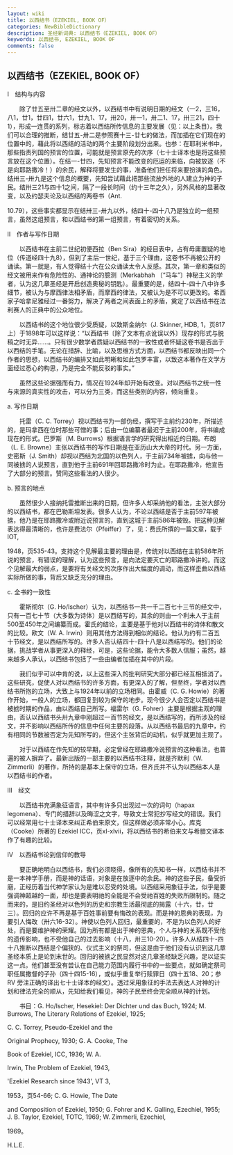 ```yaml
---
layout: wiki
title: 以西结书（EZEKIEL, BOOK OF）
categories: NewBibleDictionary
description: 圣经新词典: 以西结书（EZEKIEL, BOOK OF）
keywords: 以西结书, EZEKIEL, BOOK OF
comments: false
---
```


## 以西结书（EZEKIEL, BOOK OF）

Ⅰ　结构与内容

　　除了廿五至卅二章的经文以外，以西结书中有说明日期的经文（一2，三16，八1，廿1，廿四1，廿六1，廿九1、17，卅20，卅一1，卅二1、17，卅三21，四十1），形成一连贯的系列，标志着以西结所传信息的主要发展（见：以上条目）。我们可以合理的推断，结廿五-卅二是参照赛十三-廿七的做法，而加插在它们现在的位置中的，藉此将以西结的活动的两个主要阶段划分出来。也参：在耶利米书中，那些指责列国的预言的位置，可能就是预言原先的次序（七十士译本也是将这些预言放在这个位置）。在结一-廿四，先知预言不能改变的厄运的来临，向被放逐（不是向耶路撒冷！）的余民，解释将要发生的事，准备他们担任将来要扮演的角色。结卅三-卅九是这个信息的概要，先知尝试藉此把那些流放外地的人建立为神的子民。结卅三21与四十1之间，隔了一段长时间（约十三年之久），另外风格的显著改变，以及约瑟夫论及以西结的两卷书（Ant.

10.79），这些事实都显示在结卅三-卅九以外，结四十-四十八乃是独立的一组预言，虽然这组预言，和以西结书的第一组预言，有着密切的关系。

Ⅱ　作者与写作日期

　　以西结书在主前二世纪初便西拉（Ben Sira）的经目表中，占有毋庸置疑的地位（传道经四十九8），但到了主后一世纪，基于三个理由，这卷书不再被公开的诵读。第一就是，有人觉得结十六在公众诵读太令人反感。其次，第一章和类似的经文被用来作有危险性的、通神论的臆测（Merkabhah 〔“马车”〕神秘主义的学者，认为这几章圣经是开启创造奥秘的钥匙）。最重要的是，结四十-四十八中许多细节，被认为与摩西律法相矛盾，而摩西的律法，又被认为是不可以更改的。希西家子哈拿尼雅经过一番努力，解决了两者之间表面上的矛盾，奠定了以西结书在法利赛人的正典中的公众地位。

　　以西结书的这个地位很少受质疑，以致斯金纳尔（J. Skinner, HDB, 1，页817上）于1898年可以这样说：“以西结书〔除了文本有点讹误以外〕现存的形式与脱稿之时无异……。只有很少数学者质疑以西结书的一致性或者怀疑这卷书是否出于以西结的手笔。无论在措辞、比喻，以及思维方式方面，以西结书都反映出同一个作者的思想，以西结书的编排又如此明晰和如此包罗丰富，以致这本著作在文学方面经过悉心的构思，乃是完全不能反驳的事实。”

　　虽然这些论据强而有力，情况在1924年却开始有改变。对以西结书之统一性与来源的真实性的攻击，可以分为三类，而这些类别的内容，倾向重复。

a. 写作日期

　　托雷（C. C. Torrey）视以西结书为一部伪经，撰写于主前约230年，所描述的，是玛拿西在位时那些可憎的事；后由一位编纂者最迟于主前200年，将书编成现在的形式。巴罗斯（M. Burrows）根据语言学的研究得出相近的日期。布朗（L. E. Browne）主张以西结书的写作日期是在亚历山大大帝的时代。另一方面，史密斯（J. Smith）却视以西结为北国的以色列人，于主前734年被掳，向与他一同被掳的人说预言，直到他于主前691年回耶路撒冷时为止。在耶路撒冷，他宣告了大部分的预言。赞同这些看法的人很少。

b. 预言的地点

　　虽然很少人接纳托雷推断出来的日期，但许多人却采纳他的看法，主张大部分的以西结书，都在巴勒斯坦发表。很多人认为，不论以西结是否于主前597年被掳，他乃是在耶路撒冷或附近说预言的，直到这城于主前586年被毁。把这种见解表达得最清晰的，也许是费法尔（Pfeiffer）了，见：费氏所撰的一篇文章，载于 IOT,

1948，页535-43。支持这个见解最主要的理由是，传统对以西结在主前586年所说的预言，有错误的理解，认为这些预言，是向法定要灭亡的耶路撒冷讲的。而这个见解最大的弱点，是要将有关经文的次序作出大幅度的调动，而这样歪曲以西结实际所做的事，背后又缺乏充分的理由。

c. 全书的一致性

　　霍斯彻尔（G. Ho/lscher）认为，以西结书一共一千二百七十三节的经文中，只有一百七十节（大多数为诗体）是以西结写的，其余的则由一个利未人于主前500至450年之间编纂而成。霍氏的结论，主要是基于他对以西结书的诗体和散文的比较。欧文（W. A. Irwin）则用其他方法得到相似的结论。他认为约有二百五十节经文，是以西结所写的。许多人否认结四十-四十八是以西结写的。他们的论据，挑战学者从事更深入的释经，可是，这些论据，能令大多数人信服；虽然，越来越多人承认，以西结书包括了一些由编者加插在其中的片段。

　　我们似乎可以中肯的说，以上这些深入的批判研究大部分都已经互相抵消了。这些研究，促使人对以西结书的许多方面，有更深入的了解，但至终，学者对以西结书所抱的立场，大致上与1924年以前的立场相同。由霍威（C. G. Howie）的著作开始，一般人的立场，都回复到较为保守的地步。现今很少人会否定以西结书是被掳时期的作品，由以西结自己所写。福雷尔（G. Fohrer）主要是根据主观的理由，否认以西结书头卅九章中刚超过一百节的经文，是以西结写的，而所涉及的经文，并不影响以西结所传的信息中任何主要的段落。从以西结书最后的九章中，约有相同的节数被否定为先知所写的，但这个主张背后的动机，似乎就更加主观了。

　　对于以西结在作先知的较早期，必定曾经在耶路撒冷说预言的这种看法，也普遍的被人摒弃了。最新出版的一部主要的以西结书注释，就是齐默利（W. Zimmerli）的著作，所持的是基本上保守的立场，但齐氏并不认为以西结本人是以西结书的作者。

Ⅲ　经文

　　以西结书充满象征语言，其中有许多只出现过一次的词句（hapax legomena）、专门的措辞以及晦涩之文字，导致文士常犯抄写经文的错误。我们可以经常用七十士译本来纠正希伯来原文，但这样做必须非常小心。库克（Cooke）所著的 Ezekiel ICC，页xl-xlvii，将以西结书的希伯来文与希腊文译本作了有趣的比较。

Ⅳ　以西结书论到信仰的教导

　　要正确地明白以西结书，我们必须晓得，像所有的先知书一样，以西结书并不是一本神学手册，而是神的话语，对象是在放逐中的余民。神的这些子民，备受折磨，正经历着当代神学家认为是难以忍受的处境。以西结采用象征手法，似乎是要强调神超越的一面，却也是要表明祂的全能是不会受祂百姓的失败所限制的。随之而来的，是旧约圣经对以色列的历史和宗教生活最彻底的揭露（十六，廿，廿三）。回归的应许不再是基于百姓事前要有悔改的表现。而是神的恩典的表现，为要引人悔改（卅六16-32）。神使以色列人回归，最重要的，不是为以色列人的好处，而是要维护神的荣耀。因为所有都是出于神的恩典，个人与神的关系既不受他的遗传影响，也不受他自己的过去影响（十八，卅三10-20）。许多人从结四十-四十八推断以西结是个偏狭的、仪式主义的祭司，但这是由于他们没有认识到这几章圣经本质上是论到末世的。回归的被掳之民显然对这几章圣经缺乏兴趣，足以证实这一点。他们甚至没有尝认在自己能力范围内履行书中的一些要点，就如确定祭司职任属撒督的子孙（四十四15-16），或似乎重复举行赎罪日（四十五18、20；参 RV 旁注正确的译出七十士译本的经文）。透过采用象征的手法去表达人对神的计划和律法完全的顺从，先知给我们看见，神的子民至终会完全顺从神的计划。

　　书目：G. Ho/lscher, Hesekiel: Der Dichter und das Buch, 1924; M. Burrows, The Literary Relations of Ezekiel, 1925;

C. C. Torrey, Pseudo-Ezekiel and the

Original Prophecy, 1930; G. A. Cooke, The

Book of Ezekiel, ICC, 1936; W. A.

Irwin, The Problem of Ezekiel, 1943,

'Ezekiel Research since 1943', VT 3,

1953，页54-66; C. G. Howie, The Date

and Composition of Ezekiel, 1950; G. Fohrer and K. Galling, Ezechiel, 1955; J. B. Taylor, Ezekiel, TOTC, 1969; W. Zimmerli, Ezechiel,

1969。

H.L.E.








